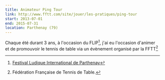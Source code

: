 ```yaml
---
title: Animateur Ping Tour
link: http://www.fftt.com/site/jouer/les-pratiques/ping-tour
start: 2013-07-01
end: 2015-07-31
location: Parthenay (79)
---
```


Chaque été durant 3 ans, à l'occasion du FLIP[^2], j'ai eu l'occasion d'animer et de promouvoir le tennis de table via un évènement organisé par la FFTT[^1]

[^1]: Fédération Française de Tennis de Table.
[^2]: [Festival Ludique International de Parthenay](http://www.jeux-festival.com/)
